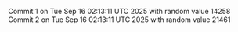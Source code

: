Commit 1 on Tue Sep 16 02:13:11 UTC 2025 with random value 14258
Commit 2 on Tue Sep 16 02:13:11 UTC 2025 with random value 21461
